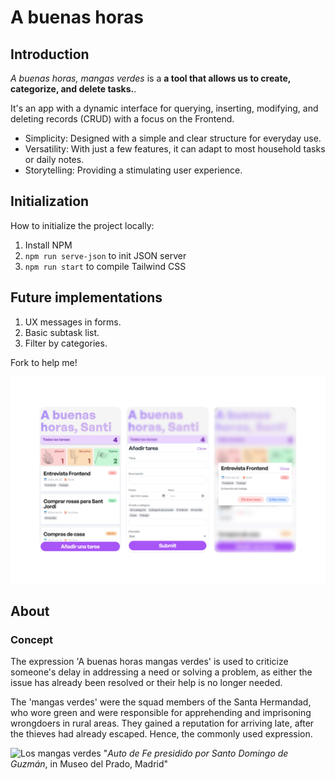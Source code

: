 # A buenas horas

## Introduction
*A buenas horas, mangas verdes* is a **a tool that allows us to create, categorize, and delete tasks.**.

It's an app with a dynamic interface for querying, inserting, modifying, and deleting records (CRUD) with a focus on the Frontend.

- Simplicity: Designed with a simple and clear structure for everyday use.
- Versatility: With just a few features, it can adapt to most household tasks or daily notes.
- Storytelling: Providing a stimulating user experience.

## Initialization
How to initialize the project locally:

1. Install NPM
2. <code>npm run serve-json</code> to init JSON server
3. <code>npm run start</code> to compile Tailwind CSS


## Future implementations
1. UX messages in forms.
2. Basic subtask list.
3. Filter by categories.

Fork to help me!

![App](https://raw.githubusercontent.com/sanzdecastro/a-buenas-horas/main/assets/images/portada2.jpg)

## About
### Concept

The expression 'A buenas horas mangas verdes' is used to criticize someone's delay in addressing a need or solving a problem, as either the issue has already been resolved or their help is no longer needed.

The 'mangas verdes' were the squad members of the Santa Hermandad, who wore green and were responsible for apprehending and imprisoning wrongdoers in rural areas. They gained a reputation for arriving late, after the thieves had already escaped. Hence, the commonly used expression.

![Los mangas verdes](https://fotografias.larazon.es/clipping/cmsimages01/2023/04/21/A679B334-308A-4E32-8F64-A4CA77E8B06B/auto-presidido-santo-domingo-guzman-donde-aprecia-soldado-santa-hermandad_98.jpg?crop=1036,583,x0,y0&width=1900&height=1069&optimize=low&format=webply") "*Auto de Fe presidido por Santo Domingo de Guzmán*, in Museo del Prado, Madrid"
